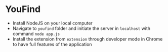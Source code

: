 YouFind 
==============

- Install NodeJS on your local computer
- Navigate to ```youfind``` folder and initiate the server in ```localhost``` with command ```node app.js```
- Install the extension from ```extension``` through developer mode in Chrome to have full features of the application
